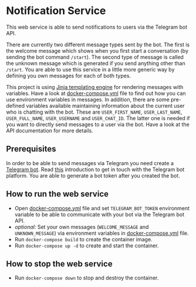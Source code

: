 # Notification Service

This web service is able to send notifications to users via the Telegram bot API.

There are currently two different message types sent by the bot. The first is the welcome message which shows when you
first start a conversation (by sending the bot command `/start`). The second type of message is called the unknown
message which is generated if you send anything other than `/start`. You are able to use this service in a little
more generic way by defining you own messages for each of both types.

This project is using [Jinja templating engine](https://palletsprojects.com/p/jinja/) for rendering messages with
variables. Have a look at [docker-compose.yml](docker-compose.yml) file to find out how you can use environment
variables in messages.
In addition, there are some pre-defined variables available maintaining information about the current user who is
chatting with the bot. These are `USER_FIRST_NAME`, `USER_LAST_NAME`, `USER_FULL_NAME`, `USER_USERNAME` and
`USER_CHAT_ID`. The latter one is needed if you want to directly send messages to a user via the bot.
Have a look at the API documentation for more details.

## Prerequisites

In order to be able to send messages via Telegram you need create a
[Telegram bot](https://telegram.org/blog/bot-revolution).
Read [this](https://core.telegram.org/bots) introduction to get in touch with the Telegram bot platform.
You are able to generate a bot token after you created the bot.

## How to run the web service

 * Open [docker-compose.yml](docker-compose.yml) file and set `TELEGRAM_BOT_TOKEN` environment variable to be able to
   communicate with your bot via the Telegram bot API.
 * *optional:* Set your own messages (`WELCOME_MESSAGE` and `UNKNOWN_MESSAGE`) via environment variables in
   [docker-compose.yml](docker-compose.yml) file.
 * Run `docker-compose build` to create the container image.
 * Run `docker-compose up -d` to create and start the container.

## How to stop the web service

 * Run `docker-compose down` to stop and destroy the container.
